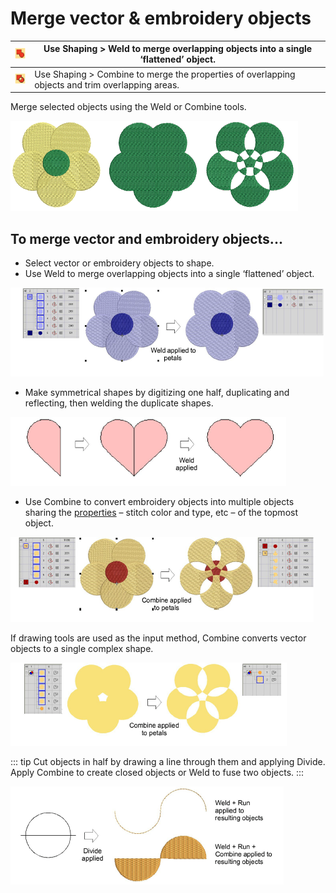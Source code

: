 # Merge vector & embroidery objects

| ![Weld00115.png](assets/Weld00115.png)       | Use Shaping > Weld to merge overlapping objects into a single ‘flattened’ object.                |
| -------------------------------------------- | ------------------------------------------------------------------------------------------------ |
| ![Combine00116.png](assets/Combine00116.png) | Use Shaping > Combine to merge the properties of overlapping objects and trim overlapping areas. |

Merge selected objects using the Weld or Combine tools.

![reshape00117.png](assets/reshape00117.png)

## To merge vector and embroidery objects...

- Select vector or embroidery objects to shape.
- Use Weld to merge overlapping objects into a single ‘flattened’ object.

![reshape00118.png](assets/reshape00118.png)

- Make symmetrical shapes by digitizing one half, duplicating and reflecting, then welding the duplicate shapes.

![ShapingWeldTip.png](assets/ShapingWeldTip.png)

- Use Combine to convert embroidery objects into multiple objects sharing the [properties](../../glossary/glossary#properties) – stitch color and type, etc – of the topmost object.

![reshape00123.png](assets/reshape00123.png)

If drawing tools are used as the input method, Combine converts vector objects to a single complex shape.

![reshape00126.png](assets/reshape00126.png)

::: tip
Cut objects in half by drawing a line through them and applying Divide. Apply Combine to create closed objects or Weld to fuse two objects.
:::

![reshape00129.png](assets/reshape00129.png)
